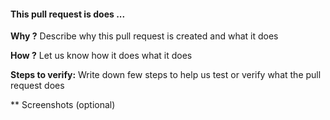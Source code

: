 #### This pull request is does ...

**Why ?**
Describe why this pull request is created and what it does

**How ?**
Let us know how it does what it does

**Steps to verify:**
Write down few steps to help us test or verify what the pull request does

** Screenshots (optional)
